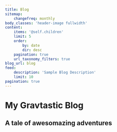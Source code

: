 ```yaml
---
title: Blog
sitemap:
    changefreq: monthly
body_classes: 'header-image fullwidth'
content:
    items: '@self.children'
    limit: 5
    order:
        by: date
        dir: desc
    pagination: true
    url_taxonomy_filters: true
blog_url: blog
feed:
    description: 'Sample Blog Description'
    limit: 10
pagination: true
---
```


# My Gravtastic Blog
## A tale of **awesomazing** adventures
